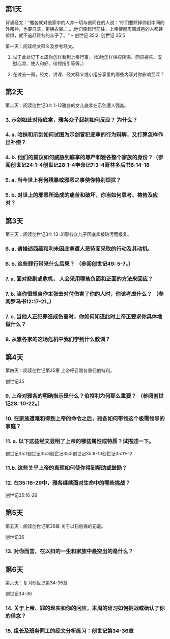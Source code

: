 ## 第1天

背诵经文："雅各就对他家中的人并一切与他同在的人说：‘你们要除掉你们中间的外邦神，也要自洁，更换衣裳。’……他们便起行前往，上帝使那周围城邑的人都甚惊惧，就不追赶雅各的众子了。" – 创世记 35:2, 创世记 35:5

第一天：阅读经文释义及参考经文。

1. 试于此处记下本周你怎样看到上帝行事。（如祂怎样供应所需、回应祷告、安慰心灵、使人和好、带领指引等等。）



2. 在过去一周，经文、讲课、经文释义或小组分享里的哪些内容对你影响至深？

## 第2天

第二天：阅读创世记34: 1-12雅各的女儿底拿在示剑遭人强姦。

### 3. 示剑如此对待底拿，雅各众子起初如何反应？ 为什么？



### 4. a. 哈抹和示剑如何试图为示剑冒犯底拿的行为辩解，又打算怎样作出补偿？



### 4. b. 他们的提议如何威胁到底拿的尊严和雅各整个家族的身份？（参阅创世记24:1-4创世记28:1-4申命记7:3-4哥林多后书6:14-18



### 5. a. 当今世上有何残暴或邪恶之事使你特别烦扰？



### 5. b. 对世上的邪恶所造成的痛苦和破坏，你当如何思考、祷告及应对？

## 第3天

第三天：阅读创世记34: 13-31雅各众儿子因底拿被玷污而报复。

### 6. a. 请描述西缅和利未因底拿遭人恶待而采取的行动及其动机。



### 6. b. 这些罪行带来什么后果？ （参阅创世记49: 5-7。）



### 7. a. 面对悲剧或危机， 人会采用哪些负面和正面的方法来回应？



### 7. b. 当你很想自作主张去对付伤害了你的人时，你该考虑什么？ （参阅罗马书12:17-21。）



### 7. c. 当他人正犯罪造成伤害时，你如何知道此时上帝正要求你具体地做什么？



### 8. 从雅各家的这场危机中我们学到什么教训？

## 第4天

第四天：阅读创世记第35章
上帝呼召雅各重归伯特利。

创世记35

### 9. 上帝对雅各的明确指示是什么？伯特利为何那么重要？ （参阅创世记28: 10-22。）



### 10. 在家族遭难和得到上帝的命令之后，雅各如何带领这个极需领导的家庭？



### 11. a. 以下这些经文显明了上帝的哪些属性或特质？试描述一下。

创世记35:1创世记35:3创世记35:5创世记35:9-10创世记35:11-12



### 11.b. 这些关乎上帝的真理如何使你得到帮助或鼓励？



### 12. 在35:16-29中，雅各继续面对生命中的哪些挑战？

创世记35:16-29

## 第5天

第五天：阅读创世记第36章
关于以扫后裔的记载。

创世记36

### 13. 对你而言，在以扫的一生和家族中最突出的是什么？

## 第6天

第六天：复习创世记第34-36章

创世记34-36

### 14. 关于上帝、罪的现实和你的回应，本周的研习如何挑战或确认了你的信念？



### 15. 组长及班务同工的经文分析练习：创世记第34-36章

